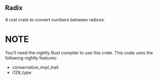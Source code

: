 Radix
----

A rust crate to convert numbers between radices.

NOTE
====
You'll need the nightly Rust compiler to use this crate.
This crate uses the following nightly features:

* conservative_impl_trait
* i128_type
